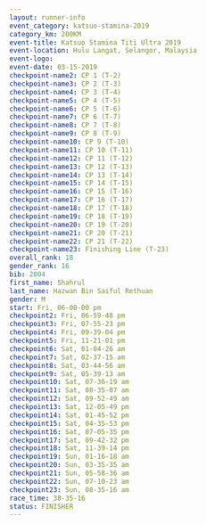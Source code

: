 ```yaml
---
layout: runner-info 
event_category: katsuo-stamina-2019 
category_km: 200KM 
event-title: Katsuo Stamina Titi Ultra 2019 
event-location: Hulu Langat, Selangor, Malaysia 
event-logo: 
event-date: 03-15-2019 
checkpoint-name2: CP 1 (T-2) 
checkpoint-name3: CP 2 (T-3) 
checkpoint-name4: CP 3 (T-4) 
checkpoint-name5: CP 4 (T-5) 
checkpoint-name6: CP 5 (T-6) 
checkpoint-name7: CP 6 (T-7) 
checkpoint-name8: CP 7 (T-8) 
checkpoint-name9: CP 8 (T-9) 
checkpoint-name10: CP 9 (T-10) 
checkpoint-name11: CP 10 (T-11) 
checkpoint-name12: CP 11 (T-12) 
checkpoint-name13: CP 12 (T-13) 
checkpoint-name14: CP 13 (T-14) 
checkpoint-name15: CP 14 (T-15) 
checkpoint-name16: CP 15 (T-16) 
checkpoint-name17: CP 16 (T-17) 
checkpoint-name18: CP 17 (T-18) 
checkpoint-name19: CP 18 (T-19) 
checkpoint-name20: CP 19 (T-20) 
checkpoint-name21: CP 20 (T-21) 
checkpoint-name22: CP 21 (T-22) 
checkpoint-name23: Finishing Line (T-23) 
overall_rank: 18
gender_rank: 16
bib: 2004
first_name: Shahrul
last_name: Hazwan Bin Saiful Rethuan
gender: M
start: Fri, 06-00-00 pm
checkpoint2: Fri, 06-59-48 pm
checkpoint3: Fri, 07-55-23 pm
checkpoint4: Fri, 09-39-04 pm
checkpoint5: Fri, 11-21-01 pm
checkpoint6: Sat, 01-04-26 am
checkpoint7: Sat, 02-37-15 am
checkpoint8: Sat, 03-44-56 am
checkpoint9: Sat, 05-39-13 am
checkpoint10: Sat, 07-36-19 am
checkpoint11: Sat, 08-35-07 am
checkpoint12: Sat, 09-52-49 am
checkpoint13: Sat, 12-05-49 pm
checkpoint14: Sat, 01-45-52 pm
checkpoint15: Sat, 04-35-53 pm
checkpoint16: Sat, 07-05-35 pm
checkpoint17: Sat, 09-42-32 pm
checkpoint18: Sat, 11-39-14 pm
checkpoint19: Sun, 01-16-18 am
checkpoint20: Sun, 03-35-35 am
checkpoint21: Sun, 05-58-36 am
checkpoint22: Sun, 07-10-23 am
checkpoint23: Sun, 08-35-16 am
race_time: 38-35-16
status: FINISHER
---
```

